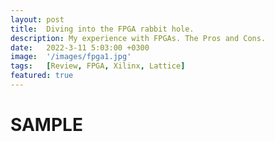 ```yaml
---
layout: post
title:  Diving into the FPGA rabbit hole.
description: My experience with FPGAs. The Pros and Cons.
date:   2022-3-11 5:03:00 +0300
image:  '/images/fpga1.jpg'
tags:   [Review, FPGA, Xilinx, Lattice]
featured: true
---
```


# SAMPLE
